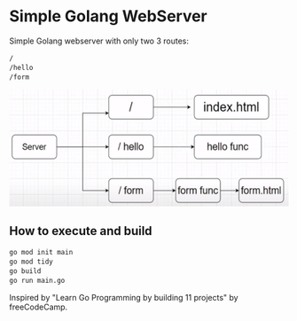 # Simple Golang WebServer

Simple Golang webserver with only two 3 routes:

```bash
/
/hello
/form
```

![](simpleWebServer.png)

## How to execute and build

```bash
go mod init main
go mod tidy
go build
go run main.go
```

Inspired by "Learn Go Programming by building 11 projects" by freeCodeCamp.